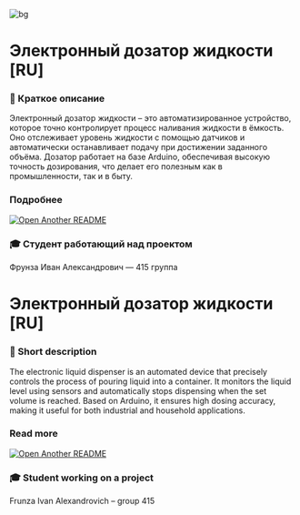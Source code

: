 <!-- Начало README.md файла (RU версия) -->
![bg](https://github.com/love-angelll/Flowmatic/blob/main/img/bgg.png )

# Электронный дозатор жидкости [RU]

### 📃 Краткое описание

Электронный дозатор жидкости – это автоматизированное устройство, которое точно контролирует процесс наливания жидкости в ёмкость. Оно отслеживает уровень жидкости с помощью датчиков и автоматически останавливает подачу при достижении заданного объёма. Дозатор работает на базе Arduino, обеспечивая высокую точность дозирования, что делает его полезным как в промышленности, так и в быту.

### Подробнее 

[![Open Another README](https://img.shields.io/badge/Open-README-RU.md%20README-blue?style=for-the-badge)](https://github.com/love-angelll/Electronic-Liquid-Dispenser/blob/main/README-RU.md)

### 🎓 Студент работающий над проектом

Фрунза Иван Александрович — 415 группа



# Электронный дозатор жидкости [RU]

### 📃 Short description

The electronic liquid dispenser is an automated device that precisely controls the process of pouring liquid into a container. It monitors the liquid level using sensors and automatically stops dispensing when the set volume is reached. Based on Arduino, it ensures high dosing accuracy, making it useful for both industrial and household applications.

### Read more  

[![Open Another README](https://img.shields.io/badge/Open-Another%20README-blue?style=for-the-badge)](ссылка_на_другой_README.md)

### 🎓 Student working on a project

Frunza Ivan Alexandrovich – group 415 


